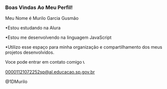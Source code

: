 ### Boas Vindas Ao Meu **Perfil!**

Meu Nome é Murilo Garcia Gusmão

•Estou estudando na Alura

•Estou me desenvolvendo na linguagem JavaScript

•Utilizo esse espaço para minha organização e compartilhamento dos meus projetos desenvolvidos.

Voce pode entrar em contato comigo 📞

00001121072252sp@al.educacao.sp.gov.br

@1DMurilo
